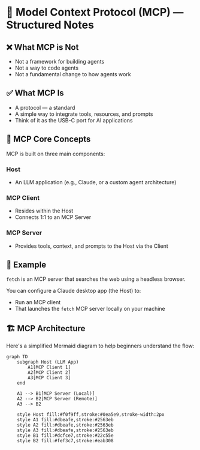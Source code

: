 # 🧠 Model Context Protocol (MCP) — Structured Notes

## ❌ What MCP is Not
- Not a framework for building agents
- Not a way to code agents
- Not a fundamental change to how agents work

## ✅ What MCP Is
- A protocol — a standard
- A simple way to integrate tools, resources, and prompts
- Think of it as the USB-C port for AI applications

## 🔑 MCP Core Concepts
MCP is built on three main components:

### Host
- An LLM application (e.g., Claude, or a custom agent architecture)

### MCP Client
- Resides within the Host
- Connects 1:1 to an MCP Server

### MCP Server
- Provides tools, context, and prompts to the Host via the Client

## 📘 Example
`fetch` is an MCP server that searches the web using a headless browser.

You can configure a Claude desktop app (the Host) to:
- Run an MCP client
- That launches the `fetch` MCP server locally on your machine

## 🏗️ MCP Architecture
Here's a simplified Mermaid diagram to help beginners understand the flow:

```mermaid
graph TD
    subgraph Host (LLM App)
        A1[MCP Client 1]
        A2[MCP Client 2]
        A3[MCP Client 3]
    end

    A1 --> B1[MCP Server (Local)]
    A2 --> B2[MCP Server (Remote)]
    A3 --> B2

    style Host fill:#f0f9ff,stroke:#0ea5e9,stroke-width:2px
    style A1 fill:#dbeafe,stroke:#2563eb
    style A2 fill:#dbeafe,stroke:#2563eb
    style A3 fill:#dbeafe,stroke:#2563eb
    style B1 fill:#dcfce7,stroke:#22c55e
    style B2 fill:#fef3c7,stroke:#eab308
```